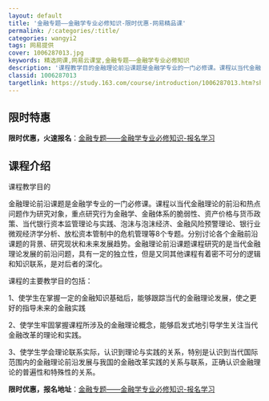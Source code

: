 ```yaml
---
layout: default
title: '金融专题——金融学专业必修知识-限时优惠-网易精品课'
permalink: /:categories/:title/
categories: wangyi2
tags: 网易提供
cover: 1006287013.jpg
keywords: 精选网课,网易云课堂,金融专题——金融学专业必修知识
description: '课程教学目的金融理论前沿课题是金融学专业的一门必修课。课程以当代金融理论的前沿和热点问题作为研究对象，重点研究行为金融学'
classid: 1006287013
targetlink: https://study.163.com/course/introduction/1006287013.htm?share=1&shareId=1025206652&utm_campaign=share&utm_medium=iphoneShare&utm_source=&utm_u=1025206652
---
```


## 限时特惠

**限时优惠，火速报名**：[金融专题——金融学专业必修知识-报名学习](https://study.163.com/course/introduction/1006287013.htm?share=1&shareId=1025206652&utm_campaign=share&utm_medium=iphoneShare&utm_source=&utm_u=1025206652)

## 课程介绍

课程教学目的

金融理论前沿课题是金融学专业的一门必修课。课程以当代金融理论的前沿和热点问题作为研究对象，重点研究行为金融学、金融体系的脆弱性、资产价格与货币政策、当代银行资本监管理论与实践、泡沫与泡沫经济、金融风险预警理论、银行业微观经济学分析、放松资本管制中的危机管理等8个专题。分别讨论各个金融前沿课题的背景、研究现状和未来发展趋势。金融理论前沿课题课程研究的是当代金融理论发展的前沿问题，具有一定的独立性，但是又同其他课程有着密不可分的逻辑和知识联系，是对后者的深化。

课程的主要教学目的包括：

1、使学生在掌握一定的金融知识基础后，能够跟踪当代的金融理论发展，使之更好的指导未来的金融实践

2、使学生牢固掌握课程所涉及的金融理论概念，能够启发式地引导学生关注当代金融改革的理论和实践。

3、使学生学会理论联系实际，认识到理论与实践的关系，特别是认识到当代国际范围内的金融理论前沿发展与我国的金融改革实践的关系与联系，正确认识金融理论的普遍性和特殊性的关系。

**限时优惠，报名地址**：[金融专题——金融学专业必修知识-报名学习](https://study.163.com/course/introduction/1006287013.htm?share=1&shareId=1025206652&utm_campaign=share&utm_medium=iphoneShare&utm_source=&utm_u=1025206652)

